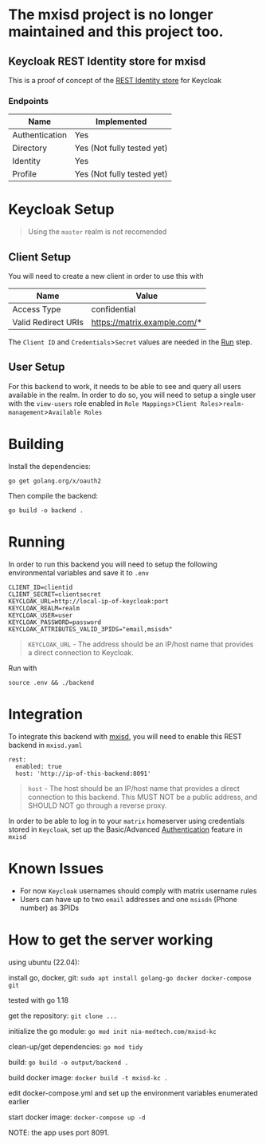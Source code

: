 # The mxisd project is no longer maintained and this project too.
## Keycloak REST Identity store for mxisd

This is a proof of concept of the [REST Identity store](https://github.com/kamax-matrix/mxisd/blob/master/docs/stores/rest.md) for Keycloak

### Endpoints
| Name           | Implemented |
|----------------|-------------|
| Authentication | Yes         |
| Directory      | Yes (Not fully tested yet) |
| Identity       | Yes         |
| Profile        | Yes (Not fully tested yet) |

# Keycloak Setup
> Using the `master` realm is not recomended
## Client Setup
You will need to create a new client in order to use this with

| Name                | Value        |
|---------------------|--------------|
| Access Type         | confidential |
| Valid Redirect URIs | https://matrix.example.com/* |

The `Client ID` and `Credentials`>`Secret` values are needed in the [Run](#running) step.

## User Setup
For this backend to work, it needs to be able to see and query all users available in the realm. In order to do so, you will need to setup a single user with the `view-users` role enabled in `Role Mappings`>`Client Roles`>`realm-management`>`Available Roles`


# Building
Install the dependencies:
```
go get golang.org/x/oauth2
```
Then compile the backend:
```
go build -o backend .
```

# Running
In order to run this backend you will need to setup the following environmental variables and save it to `.env`

```
CLIENT_ID=clientid
CLIENT_SECRET=clientsecret
KEYCLOAK_URL=http://local-ip-of-keycloak:port
KEYCLOAK_REALM=realm
KEYCLOAK_USER=user
KEYCLOAK_PASSWORD=password
KEYCLOAK_ATTRIBUTES_VALID_3PIDS="email,msisdn"
```
> `KEYCLOAK_URL` - The address should be an IP/host name that provides a direct connection to Keycloak.

Run with
```
source .env && ./backend
```

# Integration
To integrate this backend with [mxisd](https://github.com/kamax-matrix/mxisd), you will need to enable this REST backend in `mxisd.yaml` 

```
rest:
  enabled: true
  host: 'http://ip-of-this-backend:8091'
```
> `host` - The host should be an IP/host name that provides a direct connection to this backend. This MUST NOT be a public address, and SHOULD NOT go through a reverse proxy.


In order to be able to log in to your `matrix` homeserver using credentials stored in `Keycloak`, set up the Basic/Advanced [Authentication](https://github.com/kamax-matrix/mxisd/blob/master/docs/features/authentication.md) feature in `mxisd`

# Known Issues
- For now `Keycloak` usernames should comply with matrix username rules
- Users can have up to two `email` addresses and one `msisdn` (Phone number) as 3PIDs


# How to get the server working

using ubuntu (22.04):

install go, docker, git: ```sudo apt install golang-go docker docker-compose git```

tested with go 1.18

get the repository: ```git clone ...```

initialize the go module: ```go mod init nia-medtech.com/mxisd-kc```

clean-up/get dependencies: ```go mod tidy```

build: ```go build -o output/backend .```

build docker image: ```docker build -t mxisd-kc .```

edit docker-compose.yml and set up the environment variables enumerated earlier

start docker image: ```docker-compose up -d```

NOTE: the app uses port 8091.
